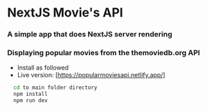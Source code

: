 #  NextJS Movie's API


### A simple app that does NextJS server rendering 
### Displaying popular movies from the themoviedb.org API

- Install as followed
- Live version: [https://popularmoviesapi.netlify.app/]

```bash
  cd to main folder directory
  npm install
  npm run dev
```
